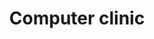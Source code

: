 ---
title: "Computer clinic"
url: /karachi/computer-clinic-no-u16-block-10-gulberg-town/
shop: wholesale
---